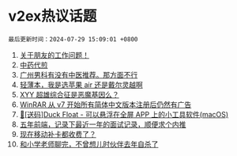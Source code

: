 # v2ex热议话题

`最后更新时间：2024-07-29 15:09:01 +0800`

1. [关于朋友的工作问题！](https://www.v2ex.com/t/1060755)
1. [中药代煎](https://www.v2ex.com/t/1060787)
1. [广州男科有没有中医推荐。那方面不行](https://www.v2ex.com/t/1060692)
1. [轻薄本，我是选苹果 air 还是戴尔灵越啊](https://www.v2ex.com/t/1060709)
1. [XYY 超雄综合征是恶魔基因么？](https://www.v2ex.com/t/1060803)
1. [WinRAR 从 v7 开始所有简体中文版本注册后仍然有广告](https://www.v2ex.com/t/1060747)
1. [🎁[送码]Duck Float - 可以悬浮在全屏 APP 上的小工具软件(macOS)](https://www.v2ex.com/t/1060783)
1. [五年前端，记录下最近一年的面试记录，顺便求个内推](https://www.v2ex.com/t/1060838)
1. [现在移动补卡都收费了？](https://www.v2ex.com/t/1060752)
1. [和小学老师聊完，不曾想儿时伙伴去年自杀了](https://www.v2ex.com/t/1060776)

